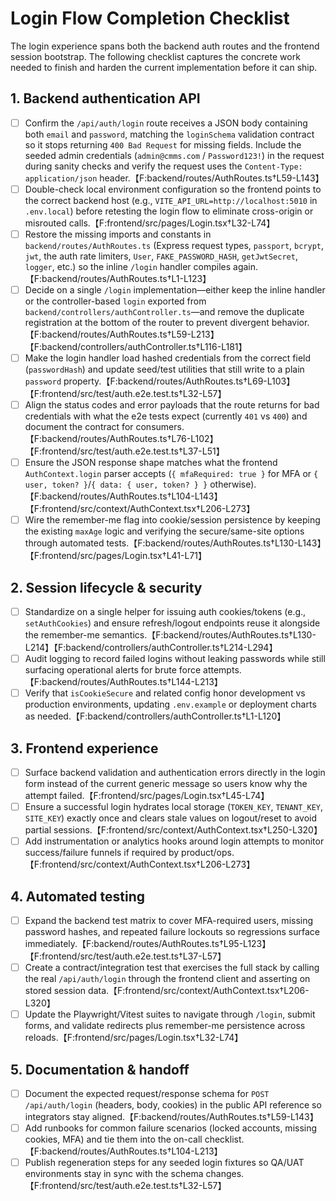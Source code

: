 # Login Flow Completion Checklist

The login experience spans both the backend auth routes and the frontend session bootstrap. The following checklist captures the concrete work needed to finish and harden the current implementation before it can ship.

## 1. Backend authentication API
- [ ] Confirm the `/api/auth/login` route receives a JSON body containing both `email` and `password`, matching the `loginSchema` validation contract so it stops returning `400 Bad Request` for missing fields. Include the seeded admin credentials (`admin@cmms.com` / `Password123!`) in the request during sanity checks and verify the request uses the `Content-Type: application/json` header.【F:backend/routes/AuthRoutes.ts†L59-L143】
- [ ] Double-check local environment configuration so the frontend points to the correct backend host (e.g., `VITE_API_URL=http://localhost:5010` in `.env.local`) before retesting the login flow to eliminate cross-origin or misrouted calls.【F:frontend/src/pages/Login.tsx†L32-L74】
- [ ] Restore the missing imports and constants in `backend/routes/AuthRoutes.ts` (Express request types, `passport`, `bcrypt`, `jwt`, the auth rate limiters, `User`, `FAKE_PASSWORD_HASH`, `getJwtSecret`, `logger`, etc.) so the inline `/login` handler compiles again.【F:backend/routes/AuthRoutes.ts†L1-L123】
- [ ] Decide on a single `/login` implementation—either keep the inline handler or the controller-based `login` exported from `backend/controllers/authController.ts`—and remove the duplicate registration at the bottom of the router to prevent divergent behavior.【F:backend/routes/AuthRoutes.ts†L59-L213】【F:backend/controllers/authController.ts†L116-L181】
- [ ] Make the login handler load hashed credentials from the correct field (`passwordHash`) and update seed/test utilities that still write to a plain `password` property.【F:backend/routes/AuthRoutes.ts†L69-L103】【F:frontend/src/test/auth.e2e.test.ts†L32-L57】
- [ ] Align the status codes and error payloads that the route returns for bad credentials with what the e2e tests expect (currently `401` vs `400`) and document the contract for consumers.【F:backend/routes/AuthRoutes.ts†L76-L102】【F:frontend/src/test/auth.e2e.test.ts†L37-L51】
- [ ] Ensure the JSON response shape matches what the frontend `AuthContext.login` parser accepts (`{ mfaRequired: true }` for MFA or `{ user, token? }`/`{ data: { user, token? } }` otherwise).【F:backend/routes/AuthRoutes.ts†L104-L143】【F:frontend/src/context/AuthContext.tsx†L206-L273】
- [ ] Wire the remember-me flag into cookie/session persistence by keeping the existing `maxAge` logic and verifying the secure/same-site options through automated tests.【F:backend/routes/AuthRoutes.ts†L130-L143】【F:frontend/src/pages/Login.tsx†L41-L71】

## 2. Session lifecycle & security
- [ ] Standardize on a single helper for issuing auth cookies/tokens (e.g., `setAuthCookies`) and ensure refresh/logout endpoints reuse it alongside the remember-me semantics.【F:backend/routes/AuthRoutes.ts†L130-L214】【F:backend/controllers/authController.ts†L214-L294】
- [ ] Audit logging to record failed logins without leaking passwords while still surfacing operational alerts for brute force attempts.【F:backend/routes/AuthRoutes.ts†L144-L213】
- [ ] Verify that `isCookieSecure` and related config honor development vs production environments, updating `.env.example` or deployment charts as needed.【F:backend/controllers/authController.ts†L1-L120】

## 3. Frontend experience
- [ ] Surface backend validation and authentication errors directly in the login form instead of the current generic message so users know why the attempt failed.【F:frontend/src/pages/Login.tsx†L45-L74】
- [ ] Ensure a successful login hydrates local storage (`TOKEN_KEY`, `TENANT_KEY`, `SITE_KEY`) exactly once and clears stale values on logout/reset to avoid partial sessions.【F:frontend/src/context/AuthContext.tsx†L250-L320】
- [ ] Add instrumentation or analytics hooks around login attempts to monitor success/failure funnels if required by product/ops.【F:frontend/src/context/AuthContext.tsx†L206-L273】

## 4. Automated testing
- [ ] Expand the backend test matrix to cover MFA-required users, missing password hashes, and repeated failure lockouts so regressions surface immediately.【F:backend/routes/AuthRoutes.ts†L95-L123】【F:frontend/src/test/auth.e2e.test.ts†L37-L57】
- [ ] Create a contract/integration test that exercises the full stack by calling the real `/api/auth/login` through the frontend client and asserting on stored session data.【F:frontend/src/context/AuthContext.tsx†L206-L320】
- [ ] Update the Playwright/Vitest suites to navigate through `/login`, submit forms, and validate redirects plus remember-me persistence across reloads.【F:frontend/src/pages/Login.tsx†L32-L74】

## 5. Documentation & handoff
- [ ] Document the expected request/response schema for `POST /api/auth/login` (headers, body, cookies) in the public API reference so integrators stay aligned.【F:backend/routes/AuthRoutes.ts†L59-L143】
- [ ] Add runbooks for common failure scenarios (locked accounts, missing cookies, MFA) and tie them into the on-call checklist.【F:backend/routes/AuthRoutes.ts†L104-L213】
- [ ] Publish regeneration steps for any seeded login fixtures so QA/UAT environments stay in sync with the schema changes.【F:frontend/src/test/auth.e2e.test.ts†L32-L57】
